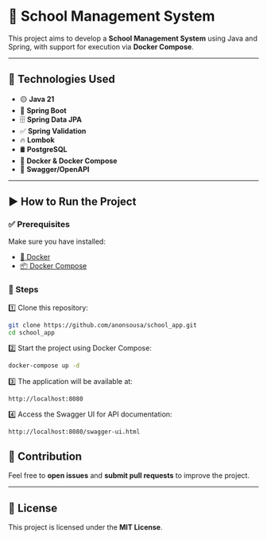 # 🏫 School Management System

This project aims to develop a **School Management System** using Java and Spring, with support for execution via **Docker Compose**.

---

## 🚀 Technologies Used

- 🟡 **Java 21**
- 🌱 **Spring Boot**
- 🗄 **Spring Data JPA**
- ✅ **Spring Validation**
- 🔥 **Lombok**
- 🛢 **PostgreSQL**
- 🐳 **Docker & Docker Compose**
- 📖 **Swagger/OpenAPI**

---

## ▶️ How to Run the Project

### ✅ Prerequisites

Make sure you have installed:

- [🐳 Docker](https://www.docker.com/get-started)
- [📦 Docker Compose](https://docs.docker.com/compose/install/)

### 📌 Steps

1️⃣ Clone this repository:
   ```sh
   git clone https://github.com/anonsousa/school_app.git
   cd school_app
   ```
2️⃣ Start the project using Docker Compose:
   ```sh
   docker-compose up -d
   ```
3️⃣ The application will be available at:
   ```
   http://localhost:8080
   ```
4️⃣ Access the Swagger UI for API documentation:
   ```
   http://localhost:8080/swagger-ui.html
   ```

## 🤝 Contribution

Feel free to **open issues** and **submit pull requests** to improve the project.

---

## 📜 License

This project is licensed under the **MIT License**.

